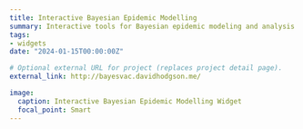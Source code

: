 ```yaml
---
title: Interactive Bayesian Epidemic Modelling
summary: Interactive tools for Bayesian epidemic modeling and analysis
tags:
- widgets
date: "2024-01-15T00:00:00Z"

# Optional external URL for project (replaces project detail page).
external_link: http://bayesvac.davidhodgson.me/

image:
  caption: Interactive Bayesian Epidemic Modelling Widget
  focal_point: Smart
---
```

